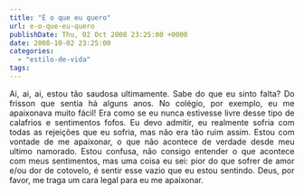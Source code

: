 ```yaml
---
title: "É o que eu quero"
url: e-o-que-eu-quero
publishDate: Thu, 02 Oct 2008 23:25:00 +0000
date: 2008-10-02 23:25:00
categories: 
  - "estilo-de-vida"
tags: 
---
```

<p style="text-align: justify;">Ai, ai, ai, estou tão saudosa ultimamente. Sabe do que eu sinto falta? Do frisson que sentia há alguns anos. No colégio, por exemplo, eu me apaixonava muito fácil! Era como se eu nunca estivesse livre desse tipo de calafrios e sentimentos fofos. Eu devo admitir, eu realmente sofria com todas as rejeições que eu sofria, mas não era tão ruim assim. Estou com vontade de me apaixonar, o que não acontece de verdade desde meu ultimo namorado. Estou confusa, não consigo entender o que acontece com meus sentimentos, mas uma coisa eu sei: pior do que sofrer de amor e/ou dor de cotovelo, é sentir esse vazio que eu estou sentindo. Deus, por favor, me traga um cara legal para eu me apaixonar.</p>
<p style="text-align: justify;"></p>
<p style="text-align: justify;"></p>

<div style="text-align: justify;"></div>
